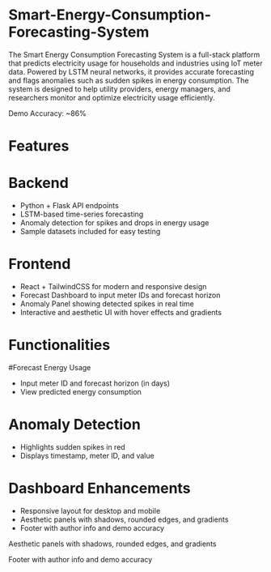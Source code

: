 # Smart-Energy-Consumption-Forecasting-System
The Smart Energy Consumption Forecasting System is a full-stack platform that predicts electricity usage for households and industries using IoT meter data. Powered by LSTM neural networks, it provides accurate forecasting and flags anomalies such as sudden spikes in energy consumption. The system is designed to help utility providers, energy managers, and researchers monitor and optimize electricity usage efficiently.

Demo Accuracy: ~86%

# Features
# Backend
- Python + Flask API endpoints
- LSTM-based time-series forecasting
- Anomaly detection for spikes and drops in energy usage
- Sample datasets included for easy testing

# Frontend
- React + TailwindCSS for modern and responsive design
- Forecast Dashboard to input meter IDs and forecast horizon
- Anomaly Panel showing detected spikes in real time
- Interactive and aesthetic UI with hover effects and gradients

# Functionalities
#Forecast Energy Usage
- Input meter ID and forecast horizon (in days)
- View predicted energy consumption

# Anomaly Detection
- Highlights sudden spikes in red
- Displays timestamp, meter ID, and value

# Dashboard Enhancements
- Responsive layout for desktop and mobile
- Aesthetic panels with shadows, rounded edges, and gradients
- Footer with author info and demo accuracy

Aesthetic panels with shadows, rounded edges, and gradients

Footer with author info and demo accuracy
